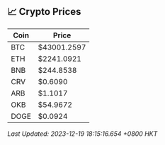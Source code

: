 ## 📈 Crypto Prices

| Coin | Price |
| ---- | ----- |
| BTC | $43001.2597 |
| ETH | $2241.0921 |
| BNB | $244.8538 |
| CRV | $0.6090 |
| ARB | $1.1017 |
| OKB | $54.9672 |
| DOGE | $0.0924 |

_Last Updated: 2023-12-19 18:15:16.654 +0800 HKT_